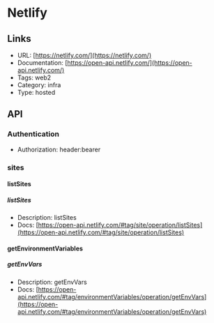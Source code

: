 # Netlify

## Links

* URL: [https://netlify.com/](https://netlify.com/)
* Documentation: [https://open-api.netlify.com/](https://open-api.netlify.com/)
* Tags: web2
* Category: infra
* Type: hosted

## API

### Authentication

* Authorization: header:bearer

### sites

#### listSites

##### listSites

* Description: listSites
* Docs: [https://open-api.netlify.com/#tag/site/operation/listSites](https://open-api.netlify.com/#tag/site/operation/listSites)

#### getEnvironmentVariables

##### getEnvVars

* Description: getEnvVars
* Docs: [https://open-api.netlify.com/#tag/environmentVariables/operation/getEnvVars](https://open-api.netlify.com/#tag/environmentVariables/operation/getEnvVars)
